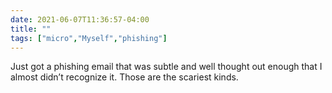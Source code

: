 ```yaml
---
date: 2021-06-07T11:36:57-04:00
title: ""
tags: ["micro","Myself","phishing"]
---
```

Just got a phishing email that was subtle and well thought out enough that I almost didn’t recognize it. Those are the scariest kinds.
